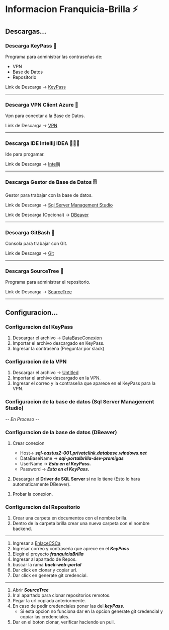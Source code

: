 # Informacion Franquicia-Brilla ⚡

## Descargas...
### Descarga KeyPass 🔐
Programa para administrar las contraseñas de:

+ VPN
+ Base de Datos
+ Repositorio

Link de Descarga ->  [KeyPass](https://keepass.info/download.html)

---

### Descarga VPN Client Azure 🔌
Vpn para conectar a la Base de Datos.
 
Link de Descarga -> [VPN](https://apps.microsoft.com/store/detail/cliente-vpn-de-azure/9NP355QT2SQB?hl=es-es&gl=es)

---

### Descarga IDE Intellij IDEA 👨🏻‍💻

Ide para progamar.

Link de Descarga -> [Intellij](https://www.jetbrains.com/idea/download/?section=mac)

---

### Descarga Gestor de Base de Datos 🗄️
Gestor para trabajar con la base de datos.

Link de Descarga -> [Sql Server Management Studio](https://learn.microsoft.com/en-us/sql/ssms/download-sql-server-management-studio-ssms?view=sql-server-ver16#download-ssms)

Link de Descarga (Opcional) -> [DBeaver](https://dbeaver.io/download/)

---

### Descarga GitBash 🗿
Consola para trabajar con Git.

Link de Descarga -> [Git](https://git-scm.com/downloads)

---

### Descarga SourceTree 📁
Programa para administrar el repositorio.

Link de Descarga -> [SourceTree](https://www.sourcetreeapp.com)

---

## Configuracion...

### Configuracion del KeyPass

1. Descargar el archivo -> [DataBaseConexion](https://drive.google.com/file/d/1EwspWX4sz7IIwYBspVnpH2K34is-weyJ/view)
2. Importar el archivo descargado en KeyPass.
3. Ingresar la contraseña (Preguntar por slack)


### Configuracion de la VPN
1. Descargar el archivo -> [Untitled](https://drive.google.com/file/d/18fazv5sZ-TuYNOOOAd1T8vPaYoF0_H-D/view)
2. Importar el archivo descargado en la VPN.
3. Ingresar el correo y la contraseña que aparece en el KeyPass para la VPN.
   
### Configuracion de la base de datos (Sql Server Management Studio]

*-- En Proceso --*

### Configuracion de la base de datos (DBeaver)
1. Crear conexion
   - Host-> ***sql-eastus2-001.privatelink.database.windows.net***
   - DataBaseName -> ***sql-portalbrilla-dev-promigas***
   - UserName -> ***Esta en el KeyPass.***
   - Password -> ***Esta en el KeyPass.***
  
2. Descargar el **Driver de SQL Server** si no lo tiene (Esto lo hara automaticamente DBeaver).
3. Probar la conexion.

### Configuracion del Repositorio
1. Crear una carpeta en documentos con el nombre brilla.
2. Dentro de la carpeta brilla crear una nueva carpeta con el nombre backend.

---
 
1. Ingresar a [EnlaceCSCa](https://dev.azure.com/EnlaceCSC/)
2. Ingresar correo y contraseña que aprece en el ***KeyPass***
3. Elegir el proyecto ***franquiciaBrilla***
4. Ingresar al apartado de Repos.
5. buscar la rama ***back-web-portal***
6. Dar click en clonar y copiar url.
7. Dar click en generate git credencial.

---

1. Abrir ***SourceTree***
2. Ir al apartado para clonar repositorios remotos.
3. Pegar la url copiada anteriormente.
4. En caso de pedir credenciales poner las del ***keyPass***.
   - Si esta opcion no funciona dar en la opcion generate git credencial
     y copiar las credenciales.
6. Dar en el boton clonar, verificar haciendo un pull. 
